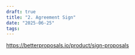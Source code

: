 ```yaml
---
draft: true
title: "2. Agreement Sign"
date: "2025-06-25"
tags: 
---
```

https://betterproposals.io/product/sign-proposals